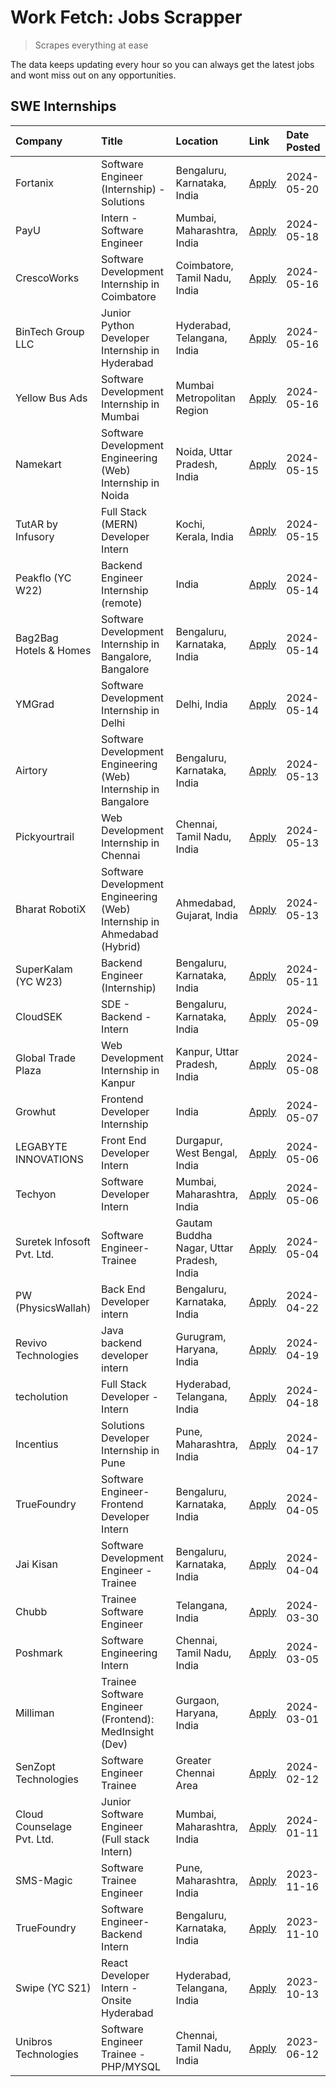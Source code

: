 # Work Fetch: Jobs Scrapper
> Scrapes everything at ease

The data keeps updating every hour so you can always get the latest jobs and wont miss out on any opportunities.

## SWE Internships
<!--START_SECTION:workfetch-->
| Company                    | Title                                                                   | Location                                  | Link                                                                                                                                                                                                                                                                                      | Date Posted   |
|:---------------------------|:------------------------------------------------------------------------|:------------------------------------------|:------------------------------------------------------------------------------------------------------------------------------------------------------------------------------------------------------------------------------------------------------------------------------------------|:--------------|
| Fortanix                   | Software Engineer (Internship) - Solutions                              | Bengaluru, Karnataka, India               | [Apply](https://in.linkedin.com/jobs/view/software-engineer-internship-solutions-at-fortanix-3930115670?position=4&pageNum=0&refId=SinuuNeTr4%2BVrxSGr825%2Fg%3D%3D&trackingId=Ah6HognLILkgSxc1L2qMiQ%3D%3D&trk=public_jobs_jserp-result_search-card)                                     | 2024-05-20    |
| PayU                       | Intern - Software Engineer                                              | Mumbai, Maharashtra, India                | [Apply](https://in.linkedin.com/jobs/view/intern-software-engineer-at-payu-3929609301?position=6&pageNum=0&refId=SinuuNeTr4%2BVrxSGr825%2Fg%3D%3D&trackingId=Vqjl6Nmj%2BPoPHXcDkaexNQ%3D%3D&trk=public_jobs_jserp-result_search-card)                                                     | 2024-05-18    |
| CrescoWorks                | Software Development Internship in Coimbatore                           | Coimbatore, Tamil Nadu, India             | [Apply](https://in.linkedin.com/jobs/view/software-development-internship-in-coimbatore-at-crescoworks-3928264279?position=23&pageNum=0&refId=SinuuNeTr4%2BVrxSGr825%2Fg%3D%3D&trackingId=EDQtbG77M%2Fxa0D02Yej%2ByQ%3D%3D&trk=public_jobs_jserp-result_search-card)                      | 2024-05-16    |
| BinTech Group LLC          | Junior Python Developer Internship in Hyderabad                         | Hyderabad, Telangana, India               | [Apply](https://in.linkedin.com/jobs/view/junior-python-developer-internship-in-hyderabad-at-bintech-group-llc-3928263481?position=29&pageNum=0&refId=SinuuNeTr4%2BVrxSGr825%2Fg%3D%3D&trackingId=jpusO6FPFo%2FnsMx0wDlEeg%3D%3D&trk=public_jobs_jserp-result_search-card)                | 2024-05-16    |
| Yellow Bus Ads             | Software Development Internship in Mumbai                               | Mumbai Metropolitan Region                | [Apply](https://in.linkedin.com/jobs/view/software-development-internship-in-mumbai-at-yellow-bus-ads-3928262363?position=36&pageNum=0&refId=SinuuNeTr4%2BVrxSGr825%2Fg%3D%3D&trackingId=qbXzj%2FdMV2L3V19lKT4cXw%3D%3D&trk=public_jobs_jserp-result_search-card)                         | 2024-05-16    |
| Namekart                   | Software Development Engineering (Web) Internship in Noida              | Noida, Uttar Pradesh, India               | [Apply](https://in.linkedin.com/jobs/view/software-development-engineering-web-internship-in-noida-at-namekart-3927112610?position=3&pageNum=0&refId=SinuuNeTr4%2BVrxSGr825%2Fg%3D%3D&trackingId=006%2B9kyG2ANbcVzcQKjyCQ%3D%3D&trk=public_jobs_jserp-result_search-card)                 | 2024-05-15    |
| TutAR by Infusory          | Full Stack (MERN) Developer Intern                                      | Kochi, Kerala, India                      | [Apply](https://in.linkedin.com/jobs/view/full-stack-mern-developer-intern-at-tutar-by-infusory-3926190396?position=57&pageNum=0&refId=SinuuNeTr4%2BVrxSGr825%2Fg%3D%3D&trackingId=YppB4bmTufwQ5R8bVPto4g%3D%3D&trk=public_jobs_jserp-result_search-card)                                 | 2024-05-15    |
| Peakflo (YC W22)           | Backend Engineer Internship (remote)                                    | India                                     | [Apply](https://in.linkedin.com/jobs/view/backend-engineer-internship-remote-at-peakflo-yc-w22-3925243704?position=7&pageNum=0&refId=SinuuNeTr4%2BVrxSGr825%2Fg%3D%3D&trackingId=crkpbkO%2B7a5M0pYxrlwTVw%3D%3D&trk=public_jobs_jserp-result_search-card)                                 | 2024-05-14    |
| Bag2Bag Hotels & Homes     | Software Development Internship in Bangalore, Bangalore                 | Bengaluru, Karnataka, India               | [Apply](https://in.linkedin.com/jobs/view/software-development-internship-in-bangalore-bangalore-at-bag2bag-hotels-homes-3925888541?position=18&pageNum=0&refId=SinuuNeTr4%2BVrxSGr825%2Fg%3D%3D&trackingId=mlC4Q%2FZs2FbkTa939LxiXQ%3D%3D&trk=public_jobs_jserp-result_search-card)      | 2024-05-14    |
| YMGrad                     | Software Development Internship in Delhi                                | Delhi, India                              | [Apply](https://in.linkedin.com/jobs/view/software-development-internship-in-delhi-at-ymgrad-3925891007?position=37&pageNum=0&refId=SinuuNeTr4%2BVrxSGr825%2Fg%3D%3D&trackingId=6TpUwL1dJnxbMXfOpRqszg%3D%3D&trk=public_jobs_jserp-result_search-card)                                    | 2024-05-14    |
| Airtory                    | Software Development Engineering (Web) Internship in Bangalore          | Bengaluru, Karnataka, India               | [Apply](https://in.linkedin.com/jobs/view/software-development-engineering-web-internship-in-bangalore-at-airtory-3925101275?position=2&pageNum=0&refId=SinuuNeTr4%2BVrxSGr825%2Fg%3D%3D&trackingId=NkgUzq9wLBVXyLtt7OaF7g%3D%3D&trk=public_jobs_jserp-result_search-card)                | 2024-05-13    |
| Pickyourtrail              | Web Development Internship in Chennai                                   | Chennai, Tamil Nadu, India                | [Apply](https://in.linkedin.com/jobs/view/web-development-internship-in-chennai-at-pickyourtrail-3924894949?position=21&pageNum=0&refId=SinuuNeTr4%2BVrxSGr825%2Fg%3D%3D&trackingId=1cjCC%2FB4tJJ4tv3dgZKpKg%3D%3D&trk=public_jobs_jserp-result_search-card)                              | 2024-05-13    |
| Bharat RobotiX             | Software Development Engineering (Web) Internship in Ahmedabad (Hybrid) | Ahmedabad, Gujarat, India                 | [Apply](https://in.linkedin.com/jobs/view/software-development-engineering-web-internship-in-ahmedabad-hybrid-at-bharat-robotix-3924897657?position=35&pageNum=0&refId=SinuuNeTr4%2BVrxSGr825%2Fg%3D%3D&trackingId=wkUX82vw22ouSMtWzYXaEg%3D%3D&trk=public_jobs_jserp-result_search-card) | 2024-05-13    |
| SuperKalam (YC W23)        | Backend Engineer (Internship)                                           | Bengaluru, Karnataka, India               | [Apply](https://in.linkedin.com/jobs/view/backend-engineer-internship-at-superkalam-yc-w23-3922671591?position=40&pageNum=0&refId=SinuuNeTr4%2BVrxSGr825%2Fg%3D%3D&trackingId=2xIvPROaa0BxOs2EHHSn%2FA%3D%3D&trk=public_jobs_jserp-result_search-card)                                    | 2024-05-11    |
| CloudSEK                   | SDE - Backend - Intern                                                  | Bengaluru, Karnataka, India               | [Apply](https://in.linkedin.com/jobs/view/sde-backend-intern-at-cloudsek-3920377259?position=27&pageNum=0&refId=SinuuNeTr4%2BVrxSGr825%2Fg%3D%3D&trackingId=%2F9YoJGZJJYVumnSAly9EQw%3D%3D&trk=public_jobs_jserp-result_search-card)                                                      | 2024-05-09    |
| Global Trade Plaza         | Web Development Internship in Kanpur                                    | Kanpur, Uttar Pradesh, India              | [Apply](https://in.linkedin.com/jobs/view/web-development-internship-in-kanpur-at-global-trade-plaza-3921430242?position=22&pageNum=0&refId=SinuuNeTr4%2BVrxSGr825%2Fg%3D%3D&trackingId=4I0RhN%2BMpWUc8YNvS7zJaQ%3D%3D&trk=public_jobs_jserp-result_search-card)                          | 2024-05-08    |
| Growhut                    | Frontend Developer Internship                                           | India                                     | [Apply](https://in.linkedin.com/jobs/view/frontend-developer-internship-at-growhut-3916739895?position=32&pageNum=0&refId=SinuuNeTr4%2BVrxSGr825%2Fg%3D%3D&trackingId=PITCl%2Bhqb1LWsspHb%2FEAwQ%3D%3D&trk=public_jobs_jserp-result_search-card)                                          | 2024-05-07    |
| LEGABYTE INNOVATIONS       | Front End  Developer Intern                                             | Durgapur, West Bengal, India              | [Apply](https://in.linkedin.com/jobs/view/front-end-developer-intern-at-legabyte-innovations-3918718185?position=42&pageNum=0&refId=SinuuNeTr4%2BVrxSGr825%2Fg%3D%3D&trackingId=lONZnfQKevFyPZJIKC4%2Bxw%3D%3D&trk=public_jobs_jserp-result_search-card)                                  | 2024-05-06    |
| Techyon                    | Software Developer Intern                                               | Mumbai, Maharashtra, India                | [Apply](https://in.linkedin.com/jobs/view/software-developer-intern-at-techyon-3917863085?position=47&pageNum=0&refId=SinuuNeTr4%2BVrxSGr825%2Fg%3D%3D&trackingId=abDAvZEbz2Kn56pFlfeb1g%3D%3D&trk=public_jobs_jserp-result_search-card)                                                  | 2024-05-06    |
| Suretek Infosoft Pvt. Ltd. | Software Engineer-Trainee                                               | Gautam Buddha Nagar, Uttar Pradesh, India | [Apply](https://in.linkedin.com/jobs/view/software-engineer-trainee-at-suretek-infosoft-pvt-ltd-3916999948?position=39&pageNum=0&refId=SinuuNeTr4%2BVrxSGr825%2Fg%3D%3D&trackingId=Q0BEi9d3wZ27Dy8%2F07%2F4jA%3D%3D&trk=public_jobs_jserp-result_search-card)                             | 2024-05-04    |
| PW (PhysicsWallah)         | Back End Developer intern                                               | Bengaluru, Karnataka, India               | [Apply](https://in.linkedin.com/jobs/view/back-end-developer-intern-at-pw-physicswallah-3907293630?position=25&pageNum=0&refId=SinuuNeTr4%2BVrxSGr825%2Fg%3D%3D&trackingId=0Z3Mkbr%2FSC16BrPi4wX9Sw%3D%3D&trk=public_jobs_jserp-result_search-card)                                       | 2024-04-22    |
| Revivo Technologies        | Java backend developer intern                                           | Gurugram, Haryana, India                  | [Apply](https://in.linkedin.com/jobs/view/java-backend-developer-intern-at-revivo-technologies-3906034446?position=49&pageNum=0&refId=SinuuNeTr4%2BVrxSGr825%2Fg%3D%3D&trackingId=qdvnEQ3K1mtHGitkU2ctHw%3D%3D&trk=public_jobs_jserp-result_search-card)                                  | 2024-04-19    |
| techolution                | Full Stack Developer - Intern                                           | Hyderabad, Telangana, India               | [Apply](https://in.linkedin.com/jobs/view/full-stack-developer-intern-at-techolution-3904814977?position=51&pageNum=0&refId=SinuuNeTr4%2BVrxSGr825%2Fg%3D%3D&trackingId=HDxHFzEO653Ly5%2F6sSJ1EA%3D%3D&trk=public_jobs_jserp-result_search-card)                                          | 2024-04-18    |
| Incentius                  | Solutions Developer Internship in Pune                                  | Pune, Maharashtra, India                  | [Apply](https://in.linkedin.com/jobs/view/solutions-developer-internship-in-pune-at-incentius-3904329499?position=31&pageNum=0&refId=SinuuNeTr4%2BVrxSGr825%2Fg%3D%3D&trackingId=U%2Fk9Zo6D4er9e8m0251W6A%3D%3D&trk=public_jobs_jserp-result_search-card)                                 | 2024-04-17    |
| TrueFoundry                | Software Engineer- Frontend Developer Intern                            | Bengaluru, Karnataka, India               | [Apply](https://in.linkedin.com/jobs/view/software-engineer-frontend-developer-intern-at-truefoundry-3887320206?position=30&pageNum=0&refId=SinuuNeTr4%2BVrxSGr825%2Fg%3D%3D&trackingId=HD0zhfRcpwbVCfkKB1tIoQ%3D%3D&trk=public_jobs_jserp-result_search-card)                            | 2024-04-05    |
| Jai Kisan                  | Software Development Engineer - Trainee                                 | Bengaluru, Karnataka, India               | [Apply](https://in.linkedin.com/jobs/view/software-development-engineer-trainee-at-jai-kisan-3913911193?position=33&pageNum=0&refId=SinuuNeTr4%2BVrxSGr825%2Fg%3D%3D&trackingId=A%2Fjwl1rhhZflmfFiAbaDQg%3D%3D&trk=public_jobs_jserp-result_search-card)                                  | 2024-04-04    |
| Chubb                      | Trainee Software Engineer                                               | Telangana, India                          | [Apply](https://in.linkedin.com/jobs/view/trainee-software-engineer-at-chubb-3909641440?position=34&pageNum=0&refId=SinuuNeTr4%2BVrxSGr825%2Fg%3D%3D&trackingId=GVLd1djtpmo8L0Gr037r6Q%3D%3D&trk=public_jobs_jserp-result_search-card)                                                    | 2024-03-30    |
| Poshmark                   | Software Engineering Intern                                             | Chennai, Tamil Nadu, India                | [Apply](https://in.linkedin.com/jobs/view/software-engineering-intern-at-poshmark-3846946793?position=56&pageNum=0&refId=SinuuNeTr4%2BVrxSGr825%2Fg%3D%3D&trackingId=B3v03dEMWLXT7Of%2BqkGViw%3D%3D&trk=public_jobs_jserp-result_search-card)                                             | 2024-03-05    |
| Milliman                   | Trainee Software Engineer (Frontend): MedInsight (Dev)                  | Gurgaon, Haryana, India                   | [Apply](https://in.linkedin.com/jobs/view/trainee-software-engineer-frontend-medinsight-dev-at-milliman-3792874280?position=24&pageNum=0&refId=SinuuNeTr4%2BVrxSGr825%2Fg%3D%3D&trackingId=oYQdkVM2fB32s49EnLKKew%3D%3D&trk=public_jobs_jserp-result_search-card)                         | 2024-03-01    |
| SenZopt Technologies       | Software Engineer Trainee                                               | Greater Chennai Area                      | [Apply](https://in.linkedin.com/jobs/view/software-engineer-trainee-at-senzopt-technologies-3827688781?position=48&pageNum=0&refId=SinuuNeTr4%2BVrxSGr825%2Fg%3D%3D&trackingId=lfhsh6oHVSheVth05LfSvA%3D%3D&trk=public_jobs_jserp-result_search-card)                                     | 2024-02-12    |
| Cloud Counselage Pvt. Ltd. | Junior Software Engineer (Full stack Intern)                            | Mumbai, Maharashtra, India                | [Apply](https://in.linkedin.com/jobs/view/junior-software-engineer-full-stack-intern-at-cloud-counselage-pvt-ltd-3803132814?position=43&pageNum=0&refId=SinuuNeTr4%2BVrxSGr825%2Fg%3D%3D&trackingId=rZ8cXdRQsYDm11q8bRzG%2BA%3D%3D&trk=public_jobs_jserp-result_search-card)              | 2024-01-11    |
| SMS-Magic                  | Software Trainee Engineer                                               | Pune, Maharashtra, India                  | [Apply](https://in.linkedin.com/jobs/view/software-trainee-engineer-at-sms-magic-3761409781?position=45&pageNum=0&refId=SinuuNeTr4%2BVrxSGr825%2Fg%3D%3D&trackingId=x7CU1U8U9zAD00Hh3DgpRg%3D%3D&trk=public_jobs_jserp-result_search-card)                                                | 2023-11-16    |
| TrueFoundry                | Software Engineer-Backend Intern                                        | Bengaluru, Karnataka, India               | [Apply](https://in.linkedin.com/jobs/view/software-engineer-backend-intern-at-truefoundry-3779508170?position=46&pageNum=0&refId=SinuuNeTr4%2BVrxSGr825%2Fg%3D%3D&trackingId=Qj7R5g0SIsr%2FjdyINQGSiw%3D%3D&trk=public_jobs_jserp-result_search-card)                                     | 2023-11-10    |
| Swipe (YC S21)             | React Developer Intern - Onsite Hyderabad                               | Hyderabad, Telangana, India               | [Apply](https://in.linkedin.com/jobs/view/react-developer-intern-onsite-hyderabad-at-swipe-yc-s21-3737600089?position=53&pageNum=0&refId=SinuuNeTr4%2BVrxSGr825%2Fg%3D%3D&trackingId=TOk53dlwTmfFshJVWeY1MQ%3D%3D&trk=public_jobs_jserp-result_search-card)                               | 2023-10-13    |
| Unibros Technologies       | Software Engineer Trainee - PHP/MYSQL                                   | Chennai, Tamil Nadu, India                | [Apply](https://in.linkedin.com/jobs/view/software-engineer-trainee-php-mysql-at-unibros-technologies-3656599241?position=50&pageNum=0&refId=SinuuNeTr4%2BVrxSGr825%2Fg%3D%3D&trackingId=ouoO0fnTL95oKA9UG4uPYg%3D%3D&trk=public_jobs_jserp-result_search-card)                           | 2023-06-12    |
<!--END_SECTION:workfetch-->
